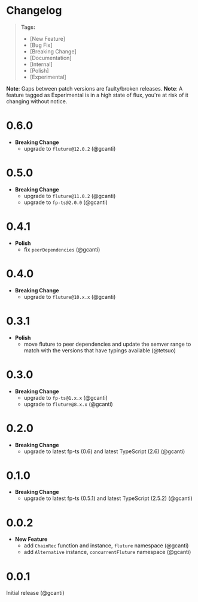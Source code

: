 # Changelog

> **Tags:**
>
> - [New Feature]
> - [Bug Fix]
> - [Breaking Change]
> - [Documentation]
> - [Internal]
> - [Polish]
> - [Experimental]

**Note**: Gaps between patch versions are faulty/broken releases. **Note**: A feature tagged as Experimental is in a
high state of flux, you're at risk of it changing without notice.

# 0.6.0

- **Breaking Change**
  - upgrade to `fluture@12.0.2` (@gcanti)

# 0.5.0

- **Breaking Change**
  - upgrade to `fluture@11.0.2` (@gcanti)
  - upgrade to `fp-ts@2.0.0` (@gcanti)

# 0.4.1

- **Polish**
  - fix `peerDependencies` (@gcanti)

# 0.4.0

- **Breaking Change**
  - upgrade to `fluture@10.x.x` (@gcanti)

# 0.3.1

- **Polish**
  - move fluture to peer dependencies and update the semver range to match with the versions that have typings available
    (@tetsuo)

# 0.3.0

- **Breaking Change**
  - upgrade to `fp-ts@1.x.x` (@gcanti)
  - upgrade to `fluture@8.x.x` (@gcanti)

# 0.2.0

- **Breaking Change**
  - upgrade to latest fp-ts (0.6) and latest TypeScript (2.6) (@gcanti)

# 0.1.0

- **Breaking Change**
  - upgrade to latest fp-ts (0.5.1) and latest TypeScript (2.5.2) (@gcanti)

# 0.0.2

- **New Feature**
  - add `ChainRec` function and instance, `fluture` namespace (@gcanti)
  - add `Alternative` instance, `concurrentFluture` namespace (@gcanti)

# 0.0.1

Initial release (@gcanti)
